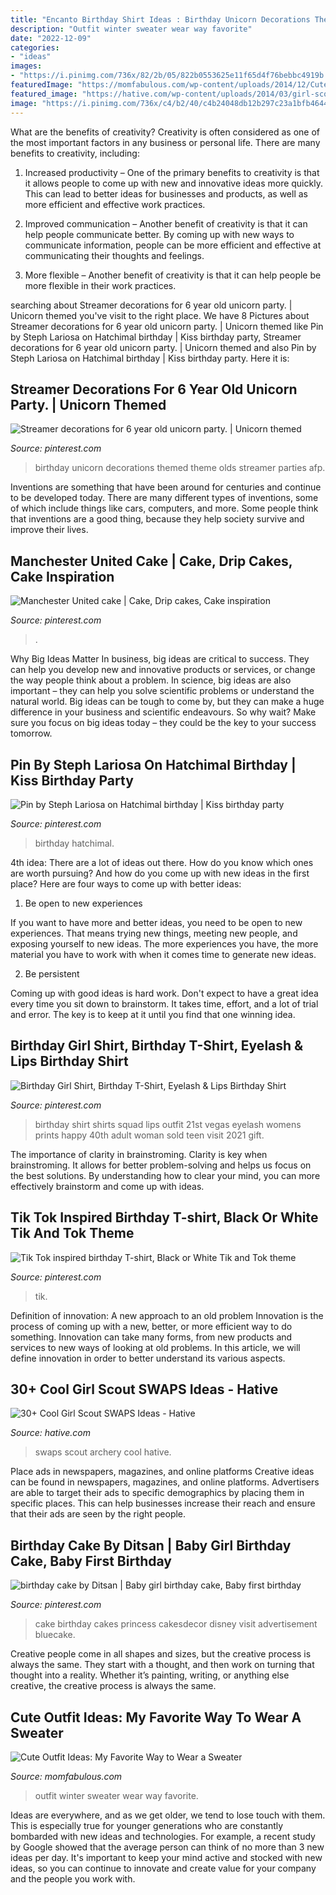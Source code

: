 ```yaml
---
title: "Encanto Birthday Shirt Ideas : Birthday Unicorn Decorations Themed Theme Olds Streamer Parties Afp"
description: "Outfit winter sweater wear way favorite"
date: "2022-12-09"
categories:
- "ideas"
images:
- "https://i.pinimg.com/736x/82/2b/05/822b0553625e11f65d4f76bebbc4919b.jpg"
featuredImage: "https://momfabulous.com/wp-content/uploads/2014/12/Cute-Winter-Outfit-Ideas-08.jpg"
featured_image: "https://hative.com/wp-content/uploads/2014/03/girl-scout-swaps-ideas/7-archery-set-girl-scout-swaps.jpg"
image: "https://i.pinimg.com/736x/c4/b2/40/c4b24048db12b297c23a1bfb46444a42.jpg"
---
```



What are the benefits of creativity?
Creativity is often considered as one of the most important factors in any business or personal life. There are many benefits to creativity, including: 
1. Increased productivity – One of the primary benefits to creativity is that it allows people to come up with new and innovative ideas more quickly. This can lead to better ideas for businesses and products, as well as more efficient and effective work practices.

2. Improved communication – Another benefit of creativity is that it can help people communicate better. By coming up with new ways to communicate information, people can be more efficient and effective at communicating their thoughts and feelings.

3. More flexible – Another benefit of creativity is that it can help people be more flexible in their work practices.

	

		
searching about Streamer decorations for 6 year old unicorn party. | Unicorn themed you've visit to the right place. We have 8 Pictures about Streamer decorations for 6 year old unicorn party. | Unicorn themed like Pin by Steph Lariosa on Hatchimal birthday | Kiss birthday party, Streamer decorations for 6 year old unicorn party. | Unicorn themed and also Pin by Steph Lariosa on Hatchimal birthday | Kiss birthday party. Here it is:
		
    
## Streamer Decorations For 6 Year Old Unicorn Party. | Unicorn Themed

<img loading=lazy src="https://i.pinimg.com/736x/d9/3b/a5/d93ba57304cabc16df55e5c770348008.jpg" onerror="this.onerror=null;this.src='https://tse1.mm.bing.net/th?id=OIP.9Sh2qZwIjX14Dbz9tkLGnwHaMS&amp;pid=15.1';" alt="Streamer decorations for 6 year old unicorn party. | Unicorn themed">

_Source: pinterest.com_

>birthday unicorn decorations themed theme olds streamer parties afp. 

	

Inventions are something that have been around for centuries and continue to be developed today. There are many different types of inventions, some of which include things like cars, computers, and more. Some people think that inventions are a good thing, because they help society survive and improve their lives.

    
## Manchester United Cake | Cake, Drip Cakes, Cake Inspiration

<img loading=lazy src="https://i.pinimg.com/736x/1d/49/33/1d493326be88660fc467910c077e91a6.jpg" onerror="this.onerror=null;this.src='https://tse2.mm.bing.net/th?id=OIP.2Mj8fAyasqy4KWT9R_ENpQHaLH&amp;pid=15.1';" alt="Manchester United cake | Cake, Drip cakes, Cake inspiration">

_Source: pinterest.com_

>. 

	

Why Big Ideas Matter
In business, big ideas are critical to success. They can help you develop new and innovative products or services, or change the way people think about a problem. In science, big ideas are also important – they can help you solve scientific problems or understand the natural world.
Big ideas can be tough to come by, but they can make a huge difference in your business and scientific endeavours. So why wait? Make sure you focus on big ideas today – they could be the key to your success tomorrow.

    
## Pin By Steph Lariosa On Hatchimal Birthday | Kiss Birthday Party

<img loading=lazy src="https://i.pinimg.com/736x/c4/b2/40/c4b24048db12b297c23a1bfb46444a42.jpg" onerror="this.onerror=null;this.src='https://tse2.mm.bing.net/th?id=OIP.radushkCPCOLlX8zm--lAwHaJ4&amp;pid=15.1';" alt="Pin by Steph Lariosa on Hatchimal birthday | Kiss birthday party">

_Source: pinterest.com_

>birthday hatchimal. 

	

4th idea:
There are a lot of ideas out there. How do you know which ones are worth pursuing? And how do you come up with new ideas in the first place?
Here are four ways to come up with better ideas:

1. Be open to new experiences

If you want to have more and better ideas, you need to be open to new experiences. That means trying new things, meeting new people, and exposing yourself to new ideas. The more experiences you have, the more material you have to work with when it comes time to generate new ideas.

2. Be persistent

Coming up with good ideas is hard work. Don't expect to have a great idea every time you sit down to brainstorm. It takes time, effort, and a lot of trial and error. The key is to keep at it until you find that one winning idea.

    
## Birthday Girl Shirt, Birthday T-Shirt, Eyelash &amp; Lips Birthday Shirt

<img loading=lazy src="https://i.pinimg.com/736x/82/2b/05/822b0553625e11f65d4f76bebbc4919b.jpg" onerror="this.onerror=null;this.src='https://tse2.mm.bing.net/th?id=OIP._ln5yo7ntGK49tvRFSUDGgHaJ4&amp;pid=15.1';" alt="Birthday Girl Shirt, Birthday T-Shirt, Eyelash &amp; Lips Birthday Shirt">

_Source: pinterest.com_

>birthday shirt shirts squad lips outfit 21st vegas eyelash womens prints happy 40th adult woman sold teen visit 2021 gift. 

	

The importance of clarity in brainstroming.
Clarity is key when brainstroming. It allows for better problem-solving and helps us focus on the best solutions. By understanding how to clear your mind, you can more effectively brainstorm and come up with ideas.

    
## Tik Tok Inspired Birthday T-shirt, Black Or White Tik And Tok Theme

<img loading=lazy src="https://i.pinimg.com/736x/f3/07/40/f30740132b44af5d4a0b866c91d956da.jpg" onerror="this.onerror=null;this.src='https://tse2.mm.bing.net/th?id=OIP.iKELJPbgIHhiUFyiAXRvCQHaJ3&amp;pid=15.1';" alt="Tik Tok inspired birthday T-shirt, Black or White Tik and Tok theme">

_Source: pinterest.com_

>tik. 

	

Definition of innovation: A new approach to an old problem
Innovation is the process of coming up with a new, better, or more efficient way to do something. Innovation can take many forms, from new products and services to new ways of looking at old problems. In this article, we will define innovation in order to better understand its various aspects.

    
## 30+ Cool Girl Scout SWAPS Ideas - Hative

<img loading=lazy src="https://hative.com/wp-content/uploads/2014/03/girl-scout-swaps-ideas/7-archery-set-girl-scout-swaps.jpg" onerror="this.onerror=null;this.src='https://tse3.mm.bing.net/th?id=OIP.2liiZ2F1dJ8qdnWJQH0XkwHaJ4&amp;pid=15.1';" alt="30+ Cool Girl Scout SWAPS Ideas - Hative">

_Source: hative.com_

>swaps scout archery cool hative. 

	

Place ads in newspapers, magazines, and online platforms
Creative ideas can be found in newspapers, magazines, and online platforms. Advertisers are able to target their ads to specific demographics by placing them in specific places. This can help businesses increase their reach and ensure that their ads are seen by the right people.

    
## Birthday Cake By Ditsan | Baby Girl Birthday Cake, Baby First Birthday

<img loading=lazy src="https://i.pinimg.com/736x/71/2a/e7/712ae72c4ae9ec6ec6a3d2707420c669.jpg" onerror="this.onerror=null;this.src='https://tse1.mm.bing.net/th?id=OIP.xLWZGZaj4BigzKybkVkqBgHaLH&amp;pid=15.1';" alt="birthday cake by Ditsan | Baby girl birthday cake, Baby first birthday">

_Source: pinterest.com_

>cake birthday cakes princess cakesdecor disney visit advertisement bluecake. 

	

Creative people come in all shapes and sizes, but the creative process is always the same. They start with a thought, and then work on turning that thought into a reality. Whether it’s painting, writing, or anything else creative, the creative process is always the same.

    
## Cute Outfit Ideas: My Favorite Way To Wear A Sweater

<img loading=lazy src="https://momfabulous.com/wp-content/uploads/2014/12/Cute-Winter-Outfit-Ideas-08.jpg" onerror="this.onerror=null;this.src='https://tse2.mm.bing.net/th?id=OIP.ibStae9_oXywlOT2GZ-pawHaOh&amp;pid=15.1';" alt="Cute Outfit Ideas: My Favorite Way to Wear a Sweater">

_Source: momfabulous.com_

>outfit winter sweater wear way favorite. 

	

Ideas are everywhere, and as we get older, we tend to lose touch with them. This is especially true for younger generations who are constantly bombarded with new ideas and technologies. For example, a recent study by Google showed that the average person can think of no more than 3 new ideas per day. It's important to keep your mind active and stocked with new ideas, so you can continue to innovate and create value for your company and the people you work with.

